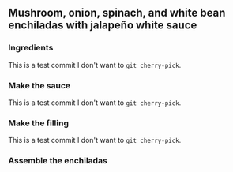 ## Mushroom, onion, spinach, and white bean enchiladas with jalapeño white sauce
### Ingredients
This is a test commit I don't want to `git cherry-pick`.

### Make the sauce
This is a test commit I don't want to `git cherry-pick`.

### Make the filling
This is a test commit I don't want to `git cherry-pick`.

### Assemble the enchiladas
